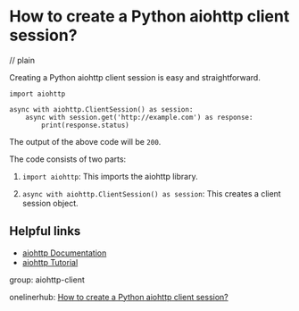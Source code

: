 # How to create a Python aiohttp client session?
// plain

Creating a Python aiohttp client session is easy and straightforward.

```
import aiohttp

async with aiohttp.ClientSession() as session:
    async with session.get('http://example.com') as response:
        print(response.status)
```

The output of the above code will be `200`.

The code consists of two parts:

1. `import aiohttp`: This imports the aiohttp library.

2. `async with aiohttp.ClientSession() as session`: This creates a client session object.

## Helpful links

- [aiohttp Documentation](https://docs.aiohttp.org/en/stable/)
- [aiohttp Tutorial](https://docs.aiohttp.org/en/stable/tutorial.html)

group: aiohttp-client

onelinerhub: [How to create a Python aiohttp client session?](https://onelinerhub.com/python-aiohttp/how-to-create-a-python-aiohttp-client-session)